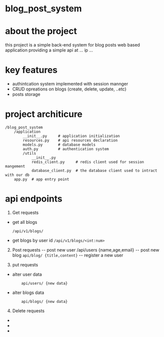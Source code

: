 # blog_post_system


# about the project
this project is a simple back-end system for blog posts web based application
providing a simple api at ... ip ...

# key features
- authintcation system implemented with session mannger
- CRUD opreations on blogs (create, delete, update, ..etc)
- posts storage

# project architicure
```
/blog_post_system
    /application
        __init__.py     # application initialization
        resources.py    # api resources declaration
        models.py       # database models
        auth.py         # authentication system
        /utils
            __init__.py
            redis_client.py     # redis client used for session mangement
            database_client.py  # the database client used to intract with our db
    app.py  # app entry point
```


# api endpoints

1. Get requests

- get all blogs
    ```
    /api/v1/blogs/
    ```
- get blogs by user id
        ```
            /api/v1/blogs/<int:num>
       ```

2. Post requests
    -- post new user
        /api/users {name,age,email}
    -- post new blog
        ```
            api/blog/ {title,content}
        ```
    -- register a new user

3. put requests

- alter user data
    ```
        api/users/ {new data}
    ```
- alter blogs data
    ```
        api/blogs/ {new data}
    ```
4. Delete requests
-
-
-

